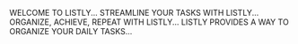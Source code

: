 WELCOME TO LISTLY...
STREAMLINE YOUR TASKS WITH LISTLY...
ORGANIZE, ACHIEVE, REPEAT WITH LISTLY...
LISTLY PROVIDES A WAY TO ORGANIZE YOUR DAILY TASKS...


